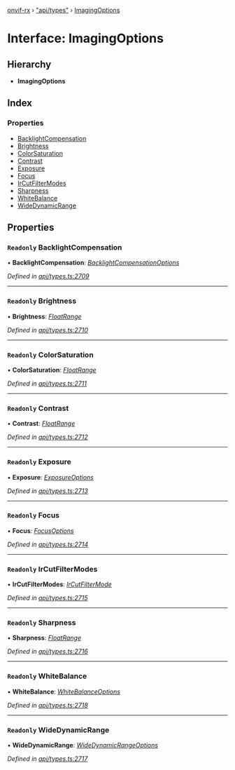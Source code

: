 [onvif-rx](../README.md) › ["api/types"](../modules/_api_types_.md) › [ImagingOptions](_api_types_.imagingoptions.md)

# Interface: ImagingOptions

## Hierarchy

* **ImagingOptions**

## Index

### Properties

* [BacklightCompensation](_api_types_.imagingoptions.md#readonly-backlightcompensation)
* [Brightness](_api_types_.imagingoptions.md#readonly-brightness)
* [ColorSaturation](_api_types_.imagingoptions.md#readonly-colorsaturation)
* [Contrast](_api_types_.imagingoptions.md#readonly-contrast)
* [Exposure](_api_types_.imagingoptions.md#readonly-exposure)
* [Focus](_api_types_.imagingoptions.md#readonly-focus)
* [IrCutFilterModes](_api_types_.imagingoptions.md#readonly-ircutfiltermodes)
* [Sharpness](_api_types_.imagingoptions.md#readonly-sharpness)
* [WhiteBalance](_api_types_.imagingoptions.md#readonly-whitebalance)
* [WideDynamicRange](_api_types_.imagingoptions.md#readonly-widedynamicrange)

## Properties

### `Readonly` BacklightCompensation

• **BacklightCompensation**: *[BacklightCompensationOptions](_api_types_.backlightcompensationoptions.md)*

*Defined in [api/types.ts:2709](https://github.com/patrickmichalina/onvif-rx/blob/3e9b152/src/api/types.ts#L2709)*

___

### `Readonly` Brightness

• **Brightness**: *[FloatRange](_api_types_.floatrange.md)*

*Defined in [api/types.ts:2710](https://github.com/patrickmichalina/onvif-rx/blob/3e9b152/src/api/types.ts#L2710)*

___

### `Readonly` ColorSaturation

• **ColorSaturation**: *[FloatRange](_api_types_.floatrange.md)*

*Defined in [api/types.ts:2711](https://github.com/patrickmichalina/onvif-rx/blob/3e9b152/src/api/types.ts#L2711)*

___

### `Readonly` Contrast

• **Contrast**: *[FloatRange](_api_types_.floatrange.md)*

*Defined in [api/types.ts:2712](https://github.com/patrickmichalina/onvif-rx/blob/3e9b152/src/api/types.ts#L2712)*

___

### `Readonly` Exposure

• **Exposure**: *[ExposureOptions](_api_types_.exposureoptions.md)*

*Defined in [api/types.ts:2713](https://github.com/patrickmichalina/onvif-rx/blob/3e9b152/src/api/types.ts#L2713)*

___

### `Readonly` Focus

• **Focus**: *[FocusOptions](_api_types_.focusoptions.md)*

*Defined in [api/types.ts:2714](https://github.com/patrickmichalina/onvif-rx/blob/3e9b152/src/api/types.ts#L2714)*

___

### `Readonly` IrCutFilterModes

• **IrCutFilterModes**: *[IrCutFilterMode](../enums/_api_types_.ircutfiltermode.md)*

*Defined in [api/types.ts:2715](https://github.com/patrickmichalina/onvif-rx/blob/3e9b152/src/api/types.ts#L2715)*

___

### `Readonly` Sharpness

• **Sharpness**: *[FloatRange](_api_types_.floatrange.md)*

*Defined in [api/types.ts:2716](https://github.com/patrickmichalina/onvif-rx/blob/3e9b152/src/api/types.ts#L2716)*

___

### `Readonly` WhiteBalance

• **WhiteBalance**: *[WhiteBalanceOptions](_api_types_.whitebalanceoptions.md)*

*Defined in [api/types.ts:2718](https://github.com/patrickmichalina/onvif-rx/blob/3e9b152/src/api/types.ts#L2718)*

___

### `Readonly` WideDynamicRange

• **WideDynamicRange**: *[WideDynamicRangeOptions](_api_types_.widedynamicrangeoptions.md)*

*Defined in [api/types.ts:2717](https://github.com/patrickmichalina/onvif-rx/blob/3e9b152/src/api/types.ts#L2717)*
